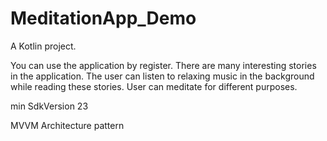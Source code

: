 # MeditationApp_Demo

A Kotlin project.



You can use the application by register.
There are many interesting stories in the application. The user can listen to relaxing music in the background while reading these stories.
User can meditate for different purposes.


min SdkVersion 23

MVVM Architecture pattern
